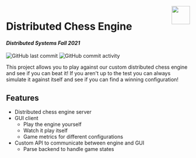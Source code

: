 <img src="https://www.chessprogramming.org/images/thumb/0/09/Stockfish-logo.png/300px-Stockfish-logo.png" width="50px" align="right" />

# Distributed Chess Engine
#### _Distributed Systems Fall 2021_

![GitHub last commit](https://img.shields.io/github/last-commit/gjakubik/distChessEngine?style=for-the-badge) ![GitHub commit activity](https://img.shields.io/github/commit-activity/w/gjakubik/distChessEngine?style=for-the-badge)

This project allows you to play against our custom distributed chess engine and see if you can beat it! If you aren't up to the test you can always simulate it against itself and see if you can find a winning configuration!

## Features
- Distributed chess engine server
- GUI client
    - Play the engine yourself
    - Watch it play itself
    - Game metrics for different configurations
- Custom API to communicate between engine and GUI
    - Parse backend to handle game states 
